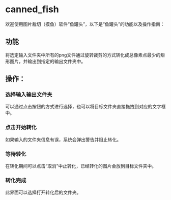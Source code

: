# canned_fish
   欢迎使用图片裁切（摸鱼）软件“鱼罐头”，以下是“鱼罐头”的功能以及操作指南：

## 功能
  将选定输入文件夹中所有的png文件通过旋转裁剪的方式转化成总像素点最少的矩形图片，并输出到指定的输出文件夹中。

## 操作：
### 选择输入输出文件夹
  可以通过点击按钮的方式进行选择，也可以将目标文件夹直接拖拽到对应的文字框中。
### 点击开始转化
  如果输入的文件夹信息有误，系统会弹出警告并阻止转化。
### 等待转化
  在转化期间可以点击“取消”中止转化，已经转化的图片会放到目标文件夹中。
### 转化完成
  此界面可以选择打开转化后的文件夹。
